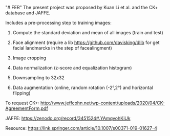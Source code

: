 "# FER" 
The present project was proposed by Kuan Li et al. and the CK+ database and JAFFE.


Includes a pre-processing step to training images:

1. Compute the standard deviation and mean of all images (train and test)

2. Face alignment (require a lib https://github.com/davisking/dlib for get facial landmarcks in the step of facealingment)

3. Image cropping

4. Data normalization (z-score and equalization histogram)

5. Downsampling to 32x32

6. Data augmentation (online, random rotation (-2°,2°) and horizontal flipping)



To request CK+: http://www.jeffcohn.net/wp-content/uploads/2020/04/CK-AgreementForm.pdf

JAFFE: https://zenodo.org/record/3451524#.YAmqvohKiUk

Resource: https://link.springer.com/article/10.1007/s00371-019-01627-4

